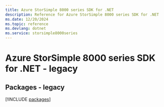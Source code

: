 ```yaml
---
title: Azure StorSimple 8000 series SDK for .NET
description: Reference for Azure StorSimple 8000 series SDK for .NET
ms.date: 12/20/2024
ms.topic: reference
ms.devlang: dotnet
ms.service: storsimple8000series
---
```

# Azure StorSimple 8000 series SDK for .NET - legacy
## Packages - legacy
[!INCLUDE [packages](storsimple-8000-series-index.md)]